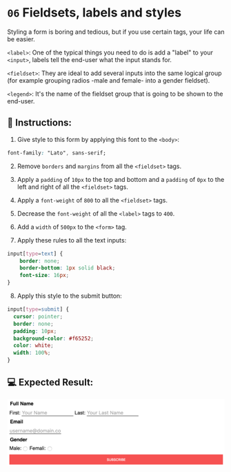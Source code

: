 # `06` Fieldsets, labels and styles

Styling a form is boring and tedious, but if you use certain tags, your life can be easier. 

`<label>`: One of the typical things you need to do is add a "label" to your `<input>`, labels tell the end-user what the input stands for.

`<fieldset>`: They are ideal to add several inputs into the same logical group (for example grouping radios -male and female- into a gender fieldset).

`<legend>`: It's the name of the fieldset group that is going to be shown to the end-user.

## 📝 Instructions:

1. Give style to this form by applying this font to the `<body>`:

```css
font-family: "Lato", sans-serif;
```

2. Remove `borders` and `margins` from all the `<fieldset>` tags. 

3. Apply a `padding` of `10px` to the top and bottom and a `padding` of `0px` to the left and right of all the `<fieldset>` tags. 

4. Apply a `font-weight` of `800` to all the `<fieldset>` tags.

5. Decrease the `font-weight` of all the `<label>` tags to `400`.

6. Add a `width` of `500px` to the `<form>` tag.

7. Apply these rules to all the text inputs:

```css
input[type=text] {
	border: none;
	border-bottom: 1px solid black;
	font-size: 16px;
}
```

8. Apply this style to the submit button:

```css
input[type=submit] {
  cursor: pointer;
  border: none;
  padding: 10px;
  background-color: #f65252;
  color: white;
  width: 100%;
}
```

## 💻 Expected Result:

![06-fieldsets-labels-and-styles](../../.learn/assets/NGmLdal.png?raw=true)
